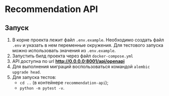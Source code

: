 # Recommendation API

## Запуск 
1) В корне проекта лежит файл `.env.example`. Необходимо создать файл `.env` и указать в нем переменные окружения. Для тестового запуска можно использовать значения из `.env.example`.
2) Запустить билд проекта через файл `docker-compose.yml`
3) API доступна по url **http://0.0.0.0:8001/api/openapi**
4) Для выполнения миграций воспользоваться командой `alembic upgrade head`.
5) Для запуска тестов:
    - `cd ..` (в контейнере `recommendation-api`);
    - `python -m pytest -v`.
